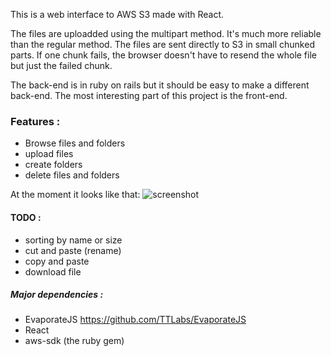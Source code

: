 This is a web interface to AWS S3 made with React.

The files are uploadded using the multipart method. It's much more reliable than the regular method.
The files are sent directly to S3 in small chunked parts.
If one chunk fails, the browser doesn't have to resend the whole file but just the failed chunk.


The back-end is in ruby on rails but it should be easy to make a different back-end.
The most interesting part of this project is the front-end.

### Features :
* Browse files and folders
* upload files
* create folders
* delete files and folders


At the moment it looks like that: 
![screenshot](https://raw.githubusercontent.com/Kalagan/react-s3-chunk-upload/master/pic.png)


#### TODO :
* sorting by name or size
* cut and paste (rename)
* copy and paste
* download file


##### Major dependencies :
* EvaporateJS <https://github.com/TTLabs/EvaporateJS>
* React
* aws-sdk (the ruby gem)